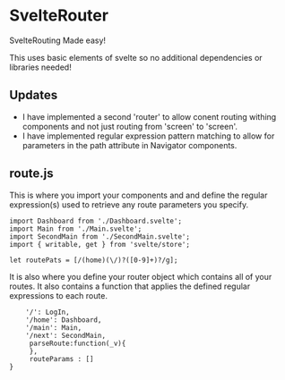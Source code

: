 # SvelteRouter
SvelteRouting Made easy!

This uses basic elements of svelte so no additional dependencies or libraries needed!

## Updates ##
  * I have implemented a second 'router' to allow conent routing withing components and not just routing from 'screen' to 'screen'.
  * I have implemented regular expression pattern matching to allow for parameters in the path attribute in Navigator components.
## route.js ##

This is where you import your components and and define the regular expression(s) used to retrieve any route parameters you specify.

```import LogIn from './LogIn.svelte';
import Dashboard from './Dashboard.svelte';
import Main from './Main.svelte';
import SecondMain from './SecondMain.svelte';
import { writable, get } from 'svelte/store';

let routePats = [/(home)(\/)?([0-9]+)?/g];
```
It is also where you define your router object which contains all of your routes.
It also contains a function that applies the defined regular expressions to each route.

```export let router = {
    '/': LogIn,
    '/home': Dashboard,
    '/main': Main,
    '/next': SecondMain,
     parseRoute:function(_v){
     },
     routeParams : []
}
```
